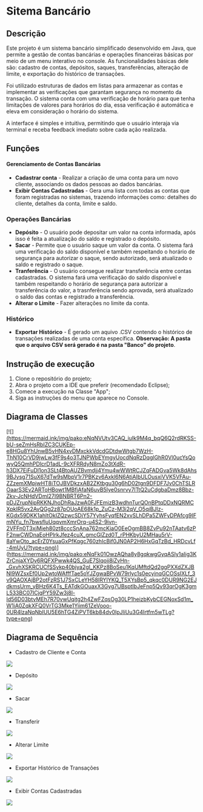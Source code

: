 # Sitema Bancário

## Descrição 

Este projeto é um sistema bancário simplificado desenvolvido em Java, que permite a gestão de contas bancárias e operações financeiras básicas por meio de um menu interativo no console. As funcionalidades básicas dele são: cadastro de contas, depósitos, saques, transferências, alteração de limite, e exportação do histórico de transações.

Foi utilizado estruturas de dados em listas para armazenar as contas e implementar as verificações que garantam segurança no momento da transação. O sistema conta com uma verificação de horário para que tenha limitações de valores para horários do dia, essa verificação é automática e eleva em consideração o horário do sistema. 

A interface é simples e intuitiva, permitindo que o usuário interaja via terminal e receba feedback imediato sobre cada ação realizada.

## Funções

#### Gerenciamento de Contas Bancárias

* **Cadastrar conta** - Realizar a criação de uma conta para um novo cliente, associando os dados pessoas ao dados bancárias.
* **Exibir Contas Cadastradas** - Gera uma lista com todas as contas que foram registradas no sistemas, trazendo informações como: detalhes do cliente, detalhes da conta, limite e saldo.

### Operações Bancárias

* **Depósito** - O usuário pode depositar um valor na conta informada, após isso é feita a atualização do saldo e registrado o depósito.
* **Sacar** - Permite que o usuário saque um valor da conta. O sistema fará uma verificação do saldo disponível e também  respeitando o horário de segurança para autorizar o saque, sendo autorizado, será atualizado o saldo e registrado o saque.
*  **Tranferência** - O usuário consegue realizar transferência entre contas cadastradas. O sistema fará uma verificação do saldo disponível e também  respeitando o horário de segurança para autorizar a transferência do valor, a trasnferência sendo aprovada, será atualizado o saldo das contas e registrado a transferência.
*  **Alterar o Limite** - Fazer alterações no limite da conta.

### Histórico

* **Exportar Histórico** - É gerado um aquivo .CSV contendo o histórico de transações realizadas de uma conta específica. **Observação: A pasta que o arquivo CSV será gerado é na pasta "Banco" do projeto**.

## Instrução de execução

1. Clone o repositório do projeto;
2. Abra o projeto com a IDE que preferir (recomendado Eclipse);
3. Comece a execução na Classe "App";
4. Siga as instruções do menu que aparece no Console.

## Diagrama de Classes

[![][(https://mermaid.ink/img/pako:eNqNVUtv3CAQ_iuIk9M4q_bqQ6Q2rdRKSS-bU-seZmHsRbIZC3CUKEp-e8HGu8YhUnwB5vHN4xvDMxckkVdcdGDtdwWtgb7WzH-ThN10CrVD9jwLw3fF9s4o3TJNPWbEYmgyUocdNqRzDqglGhR0Vl0ucYsQowyQ5QmhPDlcrD1adL-9cXFRRdyN8mZo3tXdR-h3DX7EiFuDl1on3SLt4BtoAUZBvmdjj4Ymu4wWWtRCJZqFADGva5Wk8dAhs9BJysg71SuX67dTw9sMbpV1r7PBKzv6Axkl6N6AtiAIbULOusxiVVK5VFAu-ZZzemXMpjwHT8iTOJBVDkzxAB2ZKtbgu30g6hD02tgn9DFDF7Jv0ChTSLROaarS3Ev2ARToHBowt1MBfiAfaN6uvB5Iye0snrvy7lTtQ2uCdgbaDmz8Bbz-Zkv-JcNHdVDml27I9BNBRT6Pn2-pDJZrupNipRKKNJhoDhRaJzwA0FJFEmjzB3wdhnTurQOnBPtqDDxNQRMCXpkIR5vx2AvQGg2z87pOUoAE68k1p_ZuCz-M3i2qV_O5qiBJIz-KGdx59DKK1ahltOkIZQzwcSDjY57YyhsFyqfEN2xvSLhDPa5ZWFyDPAfcg9IFmNYu_fn7bwsfluUqqvmXmrOrq-u4S2-9ivn-2VFFn0T3xjMieh80zt8cccSnAna762mcKiaO0EeOgmBB8ZvPu92nTAatv6zPF2nwCWDnaEoHPlrkJfez4cuX_gmcGlZzd0T_rPHKbyU2MHau5rV-8aYwOto_acErZ0YsuaGxPfKqgc760zhIcBif0JN0AP2H6HxGqTzBd_HRDcvLf-4mUyU?type=png)](https://mermaid.live/edit#pako:eNqNVUtv3CAQ_iuIk9M4q_bqQ6Q2rdRKSS-bU-seZmHsRbIZC3CUKEp-e8HGu8YhUnwB5vHN4xvDMxckkVdcdGDtdwWtgb7WzH-ThN10CrVD9jwLw3fF9s4o3TJNPWbEYmgyUocdNqRzDqglGhR0Vl0ucYsQowyQ5QmhPDlcrD1adL-9cXFRRdyN8mZo3tXdR-h3DX7EiFuDl1on3SLt4BtoAUZBvmdjj4Ymu4wWWtRCJZqFADGva5Wk8dAhs9BJysg71SuX67dTw9sMbpV1r7PBKzv6Axkl6N6AtiAIbULOusxiVVK5VFAu-ZZzemXMpjwHT8iTOJBVDkzxAB2ZKtbgu30g6hD02tgn9DFDF7Jv0ChTSLROaarS3Ev2ARToHBowt1MBfiAfaN6uvB5Iye0snrvy7lTtQ2uCdgbaDmz8Bbz-Zkv-JcNHdVDml27I9BNBRT6Pn2-pDJZrupNipRKKNJhoDhRaJzwA0FJFEmjzB3wdhnTurQOnBPtqDDxNQRMCXpkIR5vx2AvQGg2z87pOUoAE68k1p_ZuCz-M3i2qV_O5qiBJIz-KGdx59DKK1ahltOkIZQzwcSDjY57YyhsFyqfEN2xvSLhDPa5ZWFyDPAfcg9IFmNYu_fn7bwsfluUqqvmXmrOrq-u4S2-9ivn-2VFFn0T3xjMieh80zt8cccSnAna762mcKiaO0EeOgmBB8ZvPu92nTAatv6zPF2nwCWDnaEoHPlrkJfez4cuX_gmcGlZzd0T_rPHKbyU2MHau5rV-8aYwOto_acErZ0YsuaGxPfKqgc760zhIcBif0JN0AP2H6HxGqTzBd_HRDcvLf-4mUyU)](https://mermaid.ink/img/pako:eNqFk01OwzAQha8y8gqkwgGyqASly1aIig3KZrCnjaXYDv6RQFXPwwk4QS_GuE7Slqoii8iZvHn-_GxvhXSKRCUCfSSykp40bjya2gI_KKPz8BoSeu1KqUMftdQd2ggPXXdZXJBNl9WZsxEf0Up2wtoWAfffTae5oYJZgwaBPvW79rlyc1s0ecyinqGCOSsIXLf_3v9QAOXAjBP2otFzRS1J7SxCLeYH58IRYIYKQ_T5XYsBp5_qkqc0DUR9NG2EJdkmsUrm_yBHz6K4Ts_EATdkGOuaxX3Gyg7UBsptIbJeFnp5Qv93qrOgK3gmL533BC07ICjqPY59Zw3j8l-Id56D03btvMEh7R70vwUqitg2h4ZwFZqsOg30LP1heizbKybCEGNoxSd1m_W1iA0ZqkXFQ0VrTG3Mke1Yiim61ZeVooo-0UR4lzaNqNbIUU5E6hTG4ZiPVT6kb84dv0lpJliUu3G4Irtfm5wTLg?type=png)



## Diagrama de Sequência

* Cadastro de Cliente e Conta

[![](https://mermaid.ink/img/pako:eNqdVE1v1DAQ_Ssjn0AKfyCHSrCAxKEIsYIDymWwJ7tGiSfYDiqq-mOqHipx58I1f4xxvjY02VZiV1p5Jy9vnt-z51ppNqRyFeh7S07Ta4sHj3XhQD6oI3v4FFr0lodSgz5abRt0EV42zbp4Sa5dV3fsIr5Cp4UJNx5Xllykwg2PhPjFxUViymF3xBqBruxX61Pl2fMBk9YCGsXl8EYQBNx0991vCmAY6lnJCJo591SRtuwQCrVDgyF69IPGQk0ixgZLFXrC9tBJybaePVeyu4jguKYMdh_eZhClb8mOQL7OkKfunrcVvnMle-nIshM03O9HTyat1H0mb0urEYI4kFrBt-4WKET5nTQbXqrFaja9xzYcQmtB9xb0iPMek_ecjDv3uloRDCo_kpwm8RyX0VAlmicq193xSvDj5nZ_ahI5BofmGeCh--W0lVXASlyzTpBYZVDZ2sZkfbSNvEAPN_t0BHjGn60QHgobErmyYQrwlMWcx1nck1m8n7rRotvCSLXJ9Ugsp2h6uh_dbWUNbrKM4ckdkat9uslbyOUQmPDLGmAILGmZXs0m1T_40_VkV9oUlpaqTIA73kjrvIuy74AHqtOp7vc7W5dIagitJlH2nzY6Mx51Z1SmJKcarZGRe53KhYpHqqlQuSwNldhWMfW5ESi2kfc_nVZ59C1lynN7OKq8RAkmU21jME7zeq7KOP3CfPpPxoquy2HI97P-5i9jVPmP?type=png)](https://mermaid.live/edit#pako:eNqdVE1v1DAQ_Ssjn0AKfyCHSrCAxKEIsYIDymWwJ7tGiSfYDiqq-mOqHipx58I1f4xxvjY02VZiV1p5Jy9vnt-z51ppNqRyFeh7S07Ta4sHj3XhQD6oI3v4FFr0lodSgz5abRt0EV42zbp4Sa5dV3fsIr5Cp4UJNx5Xllykwg2PhPjFxUViymF3xBqBruxX61Pl2fMBk9YCGsXl8EYQBNx0991vCmAY6lnJCJo591SRtuwQCrVDgyF69IPGQk0ixgZLFXrC9tBJybaePVeyu4jguKYMdh_eZhClb8mOQL7OkKfunrcVvnMle-nIshM03O9HTyat1H0mb0urEYI4kFrBt-4WKET5nTQbXqrFaja9xzYcQmtB9xb0iPMek_ecjDv3uloRDCo_kpwm8RyX0VAlmicq193xSvDj5nZ_ahI5BofmGeCh--W0lVXASlyzTpBYZVDZ2sZkfbSNvEAPN_t0BHjGn60QHgobErmyYQrwlMWcx1nck1m8n7rRotvCSLXJ9Ugsp2h6uh_dbWUNbrKM4ckdkat9uslbyOUQmPDLGmAILGmZXs0m1T_40_VkV9oUlpaqTIA73kjrvIuy74AHqtOp7vc7W5dIagitJlH2nzY6Mx51Z1SmJKcarZGRe53KhYpHqqlQuSwNldhWMfW5ESi2kfc_nVZ59C1lynN7OKq8RAkmU21jME7zeq7KOP3CfPpPxoquy2HI97P-5i9jVPmP)

* Depósito

[![](https://mermaid.ink/img/pako:eNqdVDtuG0EMvQoxlQ0oF9jCgD8pUriJEBfGNswMJQ0wO9zMR0hs-DBBihzASJN2Lxau9ievJMjIVLPcx0fykcNnpdmQKlSkb5m8pjuL64BV6UEO6sQBvsSMwXJnqjEkq22NPsF1XR8a78nnQ-st-4Q36LUwYek7gPh_uLpqHQq43WCFQN_tVxtay8Vlh2nvAupzKOCjIAi4bn43fyiCYajGgD1o5FySI23ZI5TqjmqONmEo1RC-p96PbwbUEP54Ekt2UlhC8M3figKDQdBthcfz-ORXHKpT6J78jUIF3OQotw4HNTkevPfzQtcrKz9_MUj_5COg6ZlP60dB0ijVcV914N2V8ZlkGkRM3NecXKQ-h_eEH5XbopPRkvaJ5M2raM6T0yn9dj4TbLq1OjzsCK3fNj-dFd4LT2tMdsvAGZ5EuMsJf1aYGdm-JO-TZZSmYxp4jrHMGj8O6rzc9rzBHvpep4zOPiFEdPNo51yN7Z6KNNBHlOclQyElbWxMzWuw-gxd_4rYr2zoHtK8q6dFF9kirqkSL4hZU4z8X3p708-kN2qh5LFUaI3stufWXKq0oYpKVcjV0AqzS21fXwSKOfHyh9eqSCHTQgXO640qVigdXKhcG0zDYhytstYemadvMlJtuO-26W6pvvwDyPLGiA?type=png)](https://mermaid.live/edit#pako:eNqdVDtuG0EMvQoxlQ0oF9jCgD8pUriJEBfGNswMJQ0wO9zMR0hs-DBBihzASJN2Lxau9ievJMjIVLPcx0fykcNnpdmQKlSkb5m8pjuL64BV6UEO6sQBvsSMwXJnqjEkq22NPsF1XR8a78nnQ-st-4Q36LUwYek7gPh_uLpqHQq43WCFQN_tVxtay8Vlh2nvAupzKOCjIAi4bn43fyiCYajGgD1o5FySI23ZI5TqjmqONmEo1RC-p96PbwbUEP54Ekt2UlhC8M3figKDQdBthcfz-ORXHKpT6J78jUIF3OQotw4HNTkevPfzQtcrKz9_MUj_5COg6ZlP60dB0ijVcV914N2V8ZlkGkRM3NecXKQ-h_eEH5XbopPRkvaJ5M2raM6T0yn9dj4TbLq1OjzsCK3fNj-dFd4LT2tMdsvAGZ5EuMsJf1aYGdm-JO-TZZSmYxp4jrHMGj8O6rzc9rzBHvpep4zOPiFEdPNo51yN7Z6KNNBHlOclQyElbWxMzWuw-gxd_4rYr2zoHtK8q6dFF9kirqkSL4hZU4z8X3p708-kN2qh5LFUaI3stufWXKq0oYpKVcjV0AqzS21fXwSKOfHyh9eqSCHTQgXO640qVigdXKhcG0zDYhytstYemadvMlJtuO-26W6pvvwDyPLGiA)

* Sacar

[![](https://mermaid.ink/img/pako:eNqllc1u1DAQx1_F8gmk5QVyqNQWDhyqSgQ4oFxm7dmupcQO_qgKVR-m4oA4Iy5c82L887HZj2zYFeSyzuzMf8a_mdiPUjnNMpOBPye2il8buvNUFVbgIRWdFx9CIm9cb6rJR6NMTTaKy7qeGm_Ypqn12tlIV2QVlKiwvQPiX11ctAGZuF5TRYIfzNL41vLiZe_TruE01JCJN_Bg4erme_OLg9BOVGPCwWnUzLlkZZwlUcickLqQm9SD7G7u0HrMpc1dia1EErb5XbF3QpNQ7Z6OZ35rV85Xc96D-B6TTFylgFXvJ2ou3SZ6UzOVA0f88c0JdAsvnvSgOk-LPUoo5PFYOYnut_CO0Xugo13CXAYeajgn_UjtnkoMEpoVCGO2DZjj1vlv3WZKvF3G5kclSlOZyEJzrw6ClVgSCrVOrJ1vnsfh3ddqeX7sCiNlkBTlDVI1e_wavRN2km7e5eYHxShkoiOPKv2F9Ei7r1AzWLttiUflDgbqPWIwUJ6pNF-xOGC_QZBTCVljQ1qhWYjB55WGjhl73zyXExDts5dsspcWyjTmBMBz6pCzqidgjkD7Rg1UkLEdl5AUh3DGLg8QX8bUyYBtqf8hXJv-fMJ3ZAPhTMO3icrXJsTmpzfqbO6wrozvTrFJk-fJg1CgO67G8T1O5f-YW70z0ZsXLORC4nSryGhcP4-tuZBxzRUXMsNS84pSGdvkT3ClFF3-xSqZRZ94Ib1Ld2uZrQgtXchUa4qbu2u04ub55Nz2nbVBoTf9hdfde09_AI5yQ24?type=png)](https://mermaid.live/edit#pako:eNqllc1u1DAQx1_F8gmk5QVyqNQWDhyqSgQ4oFxm7dmupcQO_qgKVR-m4oA4Iy5c82L887HZj2zYFeSyzuzMf8a_mdiPUjnNMpOBPye2il8buvNUFVbgIRWdFx9CIm9cb6rJR6NMTTaKy7qeGm_Ypqn12tlIV2QVlKiwvQPiX11ctAGZuF5TRYIfzNL41vLiZe_TruE01JCJN_Bg4erme_OLg9BOVGPCwWnUzLlkZZwlUcickLqQm9SD7G7u0HrMpc1dia1EErb5XbF3QpNQ7Z6OZ35rV85Xc96D-B6TTFylgFXvJ2ou3SZ6UzOVA0f88c0JdAsvnvSgOk-LPUoo5PFYOYnut_CO0Xugo13CXAYeajgn_UjtnkoMEpoVCGO2DZjj1vlv3WZKvF3G5kclSlOZyEJzrw6ClVgSCrVOrJ1vnsfh3ddqeX7sCiNlkBTlDVI1e_wavRN2km7e5eYHxShkoiOPKv2F9Ei7r1AzWLttiUflDgbqPWIwUJ6pNF-xOGC_QZBTCVljQ1qhWYjB55WGjhl73zyXExDts5dsspcWyjTmBMBz6pCzqidgjkD7Rg1UkLEdl5AUh3DGLg8QX8bUyYBtqf8hXJv-fMJ3ZAPhTMO3icrXJsTmpzfqbO6wrozvTrFJk-fJg1CgO67G8T1O5f-YW70z0ZsXLORC4nSryGhcP4-tuZBxzRUXMsNS84pSGdvkT3ClFF3-xSqZRZ94Ib1Ld2uZrQgtXchUa4qbu2u04ub55Nz2nbVBoTf9hdfde09_AI5yQ24)

* Transferir

[![](https://mermaid.ink/img/pako:eNqtVslu2zAQ_RWCpxRw8wE6BEicHnoIAtRuD4UvE3IcE5BIlUuQNsjHBD0U7bXopVf9WIcSLdtavLTVxdKY8_jmveHyxIWRyDPu8FNALfBawb2FYqEZPSC8sey9C2CVaUIlWK-EKkF7dlmW_eAN6tCPTo32cGvVPRYMXPN5BVoQMLCz5o9XI2nX6LzSZiAv_UOJTSoRen1xERlkbLqCAhg-qjtlY-Qswcd3GpSKytgbGoHMlNW36hc6Jg0r2grSoBZzhjkKZTSwBZ9b0G6JVtkFX8-fsLcJ-HbYGIGZyalcD0xXvwu0hklgItbJJPGqlRlm81YvjS0O56UJtyzI2FVwpGEaX2Ju1ijrUiBP6m_QaMhXw6hJKGxBQjNwXFO0RGrBD6HwHk5T3juk5iOpYdsRzB32eB1Daa_KsumjTfYpUveSt_VOHXqE4D3RE-646scrPwbFB8H2yN-3YA19LMHWhwfIaW-RmxVS_dBCdbLHfKiTd4fuKeX2zlffC5arQvnIuDMlmVKwO6CqqI6VsdVLu9sNg0ebPtT0QShiQ3tGwi7R0q-SnfSDTs13CeGjQKLZA-WjsAc8a31raEskq8yG9yjszp4xpyxqYYuQqy_00lGR9m3Y2bD7qFG4GeQ0r9IuLKkRCJKWcUjdoPRD9ZIPyhefLTa9kqOQw1mnCF8vkFSghPMBsudDJpxmRGtGZ_J23rohXRDo3FFK7Lh06UMNw1zkvic9udTbqaYWZbtAT59equaErLsD6FQlRUmGlXK--mmV-BtK_wTaaRiKLZUt9u87-3uHLHUQD55e_wxb-H86RsvOet4OtB_0wiecDpYClKR73VMML7hfYYELntGrxCWE3EdWzzQUgjezz1rwzNuAE25NuF_xbAnUoRMeSgl-fSlso3Q3-2jM5js2jLE3zU2yvlA-_wHpaFl6?type=png)](https://mermaid.live/edit#pako:eNqtVslu2zAQ_RWCpxRw8wE6BEicHnoIAtRuD4UvE3IcE5BIlUuQNsjHBD0U7bXopVf9WIcSLdtavLTVxdKY8_jmveHyxIWRyDPu8FNALfBawb2FYqEZPSC8sey9C2CVaUIlWK-EKkF7dlmW_eAN6tCPTo32cGvVPRYMXPN5BVoQMLCz5o9XI2nX6LzSZiAv_UOJTSoRen1xERlkbLqCAhg-qjtlY-Qswcd3GpSKytgbGoHMlNW36hc6Jg0r2grSoBZzhjkKZTSwBZ9b0G6JVtkFX8-fsLcJ-HbYGIGZyalcD0xXvwu0hklgItbJJPGqlRlm81YvjS0O56UJtyzI2FVwpGEaX2Ju1ijrUiBP6m_QaMhXw6hJKGxBQjNwXFO0RGrBD6HwHk5T3juk5iOpYdsRzB32eB1Daa_KsumjTfYpUveSt_VOHXqE4D3RE-646scrPwbFB8H2yN-3YA19LMHWhwfIaW-RmxVS_dBCdbLHfKiTd4fuKeX2zlffC5arQvnIuDMlmVKwO6CqqI6VsdVLu9sNg0ebPtT0QShiQ3tGwi7R0q-SnfSDTs13CeGjQKLZA-WjsAc8a31raEskq8yG9yjszp4xpyxqYYuQqy_00lGR9m3Y2bD7qFG4GeQ0r9IuLKkRCJKWcUjdoPRD9ZIPyhefLTa9kqOQw1mnCF8vkFSghPMBsudDJpxmRGtGZ_J23rohXRDo3FFK7Lh06UMNw1zkvic9udTbqaYWZbtAT59equaErLsD6FQlRUmGlXK--mmV-BtK_wTaaRiKLZUt9u87-3uHLHUQD55e_wxb-H86RsvOet4OtB_0wiecDpYClKR73VMML7hfYYELntGrxCWE3EdWzzQUgjezz1rwzNuAE25NuF_xbAnUoRMeSgl-fSlso3Q3-2jM5js2jLE3zU2yvlA-_wHpaFl6)

* Alterar Limite

[![](https://mermaid.ink/img/pako:eNqVVDtOAzEQvcrIFUjhAlsghU-BBA0RDdpmsCeJpbVn8QcBUU5DwQloaHMxZvFmAyQR4Moevzd-fjP2Qmk2pCoV6T6T13RmcRbQ1R5koE4c4CZmDJZLqMWQrLYt-gTjtt0OXpHP29FT9glP0GvJhLUvAOEfHR93hApO5-gQ6NHe2dBFDg4LppsLqNdQwbkgCLhdva7eKIJhcMOBPWjIOaGGtGWPUKtxkyhggEvrbKJarTX0-b-KwAItyH06JtzI3RKCX707CgwGQXeX3C3lwk85uH3oPvk3kyo4yVFmBQctNbxmr7WL0GKsbLwwSPlkEdD0WffbR0Ek1Go3V22xyxWuSZpBvMSvllMTqdfwl-M3rvEDQ1NqMaD3mrYLvNuzccrY2Gfs4T987sY3wqby7Kc2DMWX7nrh31wUFyLOyImTpVd6svSkZgcxa4qR_-mnN2qkpMgOrZFnuejCtUpzctK0lUwNTTE3qUu7FCjmxJMnr1WVQqaRCpxnc1VNUQozUrk1mNZveojKi7xl3qzJWJFyVT6Cz_9g-QGVB2P3?type=png)](https://mermaid.live/edit#pako:eNqVVDtOAzEQvcrIFUjhAlsghU-BBA0RDdpmsCeJpbVn8QcBUU5DwQloaHMxZvFmAyQR4Moevzd-fjP2Qmk2pCoV6T6T13RmcRbQ1R5koE4c4CZmDJZLqMWQrLYt-gTjtt0OXpHP29FT9glP0GvJhLUvAOEfHR93hApO5-gQ6NHe2dBFDg4LppsLqNdQwbkgCLhdva7eKIJhcMOBPWjIOaGGtGWPUKtxkyhggEvrbKJarTX0-b-KwAItyH06JtzI3RKCX707CgwGQXeX3C3lwk85uH3oPvk3kyo4yVFmBQctNbxmr7WL0GKsbLwwSPlkEdD0WffbR0Ek1Go3V22xyxWuSZpBvMSvllMTqdfwl-M3rvEDQ1NqMaD3mrYLvNuzccrY2Gfs4T987sY3wqby7Kc2DMWX7nrh31wUFyLOyImTpVd6svSkZgcxa4qR_-mnN2qkpMgOrZFnuejCtUpzctK0lUwNTTE3qUu7FCjmxJMnr1WVQqaRCpxnc1VNUQozUrk1mNZveojKi7xl3qzJWJFyVT6Cz_9g-QGVB2P3)

* Exportar Histórico de Transações

[![](https://mermaid.ink/img/pako:eNqVVEtuFDEQvUrJK5CGC_QiEhkCYREh0SKLqDcVu2bGUtvV8SdKFOU0LDgAYsN2LkaZ_mXSmSB65S6_evX8quwHpdmQqlSkm0xe0weL24Cu8SAf6sQBvsWMwXIf6jAkq22HPsH7rlsGL8jnZXTNPuEpei1MuNz-aFuq72MiKdzvCve7k5NCVsF6hw6B7uy1DSXy5m2PKWsBDfoqOBMEAXf7H_tfFMEwuEnMAJo4a2pJW_YIjTq76zgkDHBuY9r_DFZzo0YhQ5FDJT2-wLmgjwmquZUTJgS__-0oMBgEXZx4WdNnv-HgjqEH8gMnKzjNUVY9Djpqecwe9WM7uC8b3xmkx_IT0Aysx32kIBIa9XKuWmT3R_hK4oiYik-9pzbSoOGV8s8O9uU6UYDd1BEwBJLoI_btnfMPEhdKZoZFxXnqKvgU8PYpGDwDhptsbxnW9eWcOyfNU8F-Y0vjtoVE5IlXZkr_l8_iU8QtOfF6nr9xxoRGs4OYNcXI_2m7N2qlZBYcWiNX_KGEG5V25KhRlSwNbTC3qdA-ChRz4vrea1WlkGmlAuftTlUblP6tVO4MpvF9mKJyfa-Y538yVqRc9I_K37fl8Q84moW5?type=png)](https://mermaid.live/edit#pako:eNqVVEtuFDEQvUrJK5CGC_QiEhkCYREh0SKLqDcVu2bGUtvV8SdKFOU0LDgAYsN2LkaZ_mXSmSB65S6_evX8quwHpdmQqlSkm0xe0weL24Cu8SAf6sQBvsWMwXIf6jAkq22HPsH7rlsGL8jnZXTNPuEpei1MuNz-aFuq72MiKdzvCve7k5NCVsF6hw6B7uy1DSXy5m2PKWsBDfoqOBMEAXf7H_tfFMEwuEnMAJo4a2pJW_YIjTq76zgkDHBuY9r_DFZzo0YhQ5FDJT2-wLmgjwmquZUTJgS__-0oMBgEXZx4WdNnv-HgjqEH8gMnKzjNUVY9Djpqecwe9WM7uC8b3xmkx_IT0Aysx32kIBIa9XKuWmT3R_hK4oiYik-9pzbSoOGV8s8O9uU6UYDd1BEwBJLoI_btnfMPEhdKZoZFxXnqKvgU8PYpGDwDhptsbxnW9eWcOyfNU8F-Y0vjtoVE5IlXZkr_l8_iU8QtOfF6nr9xxoRGs4OYNcXI_2m7N2qlZBYcWiNX_KGEG5V25KhRlSwNbTC3qdA-ChRz4vrea1WlkGmlAuftTlUblP6tVO4MpvF9mKJyfa-Y538yVqRc9I_K37fl8Q84moW5)

* Exibir Contas Cadastradas

[![](https://mermaid.ink/img/pako:eNqFk01OwzAQha8y8gqkwgGyqASly1aIig3KZrCnjaXYDv6RQFXPwwk4QS_GuE7Slqoii8iZvHn-_GxvhXSKRCUCfSSykp40bjya2gI_KKPz8BoSeu1KqUMftdQd2ggPXXdZXJBNl9WZsxEf0Up2wtoWAfffTae5oYJZgwaBPvW79rlyc1s0ecyinqGCOSsIXLf_3v9QAOXAjBP2otFzRS1J7SxCLeYH58IRYIYKQ_T5XYsBp5_qkqc0DUR9NG2EJdkmsUrm_yBHz6K4Ts_EATdkGOuaxX3Gyg7UBsptIbJeFnp5Qv93qrOgK3gmL533BC07ICjqPY59Zw3j8l-Id56D03btvMEh7R70vwUqitg2h4ZwFZqsOg30LP1heizbKybCEGNoxSd1m_W1iA0ZqkXFQ0VrTG3Mke1Yiim61ZeVooo-0UR4lzaNqNbIUU5E6hTG4ZiPVT6kb84dv0lpJliUu3G4Irtfm5wTLg?type=png)](https://mermaid.live/edit#pako:eNqFk01OwzAQha8y8gqkwgGyqASly1aIig3KZrCnjaXYDv6RQFXPwwk4QS_GuE7Slqoii8iZvHn-_GxvhXSKRCUCfSSykp40bjya2gI_KKPz8BoSeu1KqUMftdQd2ggPXXdZXJBNl9WZsxEf0Up2wtoWAfffTae5oYJZgwaBPvW79rlyc1s0ecyinqGCOSsIXLf_3v9QAOXAjBP2otFzRS1J7SxCLeYH58IRYIYKQ_T5XYsBp5_qkqc0DUR9NG2EJdkmsUrm_yBHz6K4Ts_EATdkGOuaxX3Gyg7UBsptIbJeFnp5Qv93qrOgK3gmL533BC07ICjqPY59Zw3j8l-Id56D03btvMEh7R70vwUqitg2h4ZwFZqsOg30LP1heizbKybCEGNoxSd1m_W1iA0ZqkXFQ0VrTG3Mke1Yiim61ZeVooo-0UR4lzaNqNbIUU5E6hTG4ZiPVT6kb84dv0lpJliUu3G4Irtfm5wTLg)
